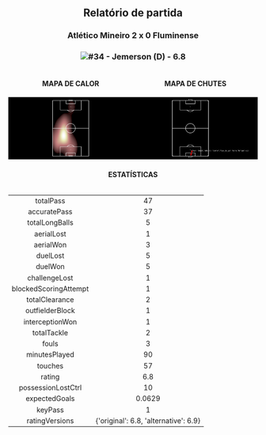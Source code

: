 <h2 style="text-align: center;">Relatório de partida</h3>

<h3 style="text-align: center;">Atlético Mineiro 2 x 0 Fluminense</h3>

<h3 style="text-align: center;"><img src="https://api.sofascore.com/api/v1/player/328519/image">#34 - Jemerson (D) - 6.8</h3>

<div style="text-align: left; display: grid; grid-template-columns: 1fr 1fr;">
  <div>
    <h4 style="text-align: center;">MAPA DE CALOR</h3>
    <img src=../players/heatmaps/11067499_328519.png>
</div>
  <div>
    <h4 style="text-align: center;">MAPA DE CHUTES</h3>
    <img src=../players/shotmaps/11067499_328519.png>
  </div>
</div>

<h4 style="text-align: center;">ESTATÍSTICAS</h3>
<div style="text-align: center; display: grid; grid-template-columns: 1fr;">
  <div>
    <table>
        <tr>
            <td>totalPass
            </td>
            <td>47
            </td>
        </tr><tr>
            <td>accuratePass
            </td>
            <td>37
            </td>
        </tr><tr>
            <td>totalLongBalls
            </td>
            <td>5
            </td>
        </tr><tr>
            <td>aerialLost
            </td>
            <td>1
            </td>
        </tr><tr>
            <td>aerialWon
            </td>
            <td>3
            </td>
        </tr><tr>
            <td>duelLost
            </td>
            <td>5
            </td>
        </tr><tr>
            <td>duelWon
            </td>
            <td>5
            </td>
        </tr><tr>
            <td>challengeLost
            </td>
            <td>1
            </td>
        </tr><tr>
            <td>blockedScoringAttempt
            </td>
            <td>1
            </td>
        </tr><tr>
            <td>totalClearance
            </td>
            <td>2
            </td>
        </tr><tr>
            <td>outfielderBlock
            </td>
            <td>1
            </td>
        </tr><tr>
            <td>interceptionWon
            </td>
            <td>1
            </td>
        </tr><tr>
            <td>totalTackle
            </td>
            <td>2
            </td>
        </tr><tr>
            <td>fouls
            </td>
            <td>3
            </td>
        </tr><tr>
            <td>minutesPlayed
            </td>
            <td>90
            </td>
        </tr><tr>
            <td>touches
            </td>
            <td>57
            </td>
        </tr><tr>
            <td>rating
            </td>
            <td>6.8
            </td>
        </tr><tr>
            <td>possessionLostCtrl
            </td>
            <td>10
            </td>
        </tr><tr>
            <td>expectedGoals
            </td>
            <td>0.0629
            </td>
        </tr><tr>
            <td>keyPass
            </td>
            <td>1
            </td>
        </tr><tr>
            <td>ratingVersions
            </td>
            <td>{'original': 6.8, 'alternative': 6.9}
            </td>
        </tr>
        </table>
</div>